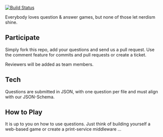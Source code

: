 
[![Build Status](http://travis-ci.org/Nerds/NerdPursuit.png)](http://travis-ci.org/Nerds/NerdPursuit)

Everybody loves question & answer games, but none of those let nerdism 
shine.

## Participate

Simply fork this repo, add your questions and send us a pull request. 
Use the comment feature for commits and pull requests or create a ticket.

Reviewers will be added as team members.

## Tech

Questions are submitted in JSON, with one question per file and must 
align with our JSON-Schema.

## How to Play

It is up to you on how to use questions. Just think of building yourself 
a web-based game or create a print-service middleware ...
